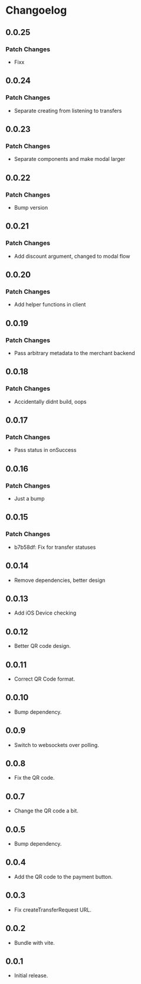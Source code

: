 # Changoelog

## 0.0.25

### Patch Changes

- Fixx

## 0.0.24

### Patch Changes

- Separate creating from listening to transfers

## 0.0.23

### Patch Changes

- Separate components and make modal larger

## 0.0.22

### Patch Changes

- Bump version

## 0.0.21

### Patch Changes

- Add discount argument, changed to modal flow

## 0.0.20

### Patch Changes

- Add helper functions in client

## 0.0.19

### Patch Changes

- Pass arbitrary metadata to the merchant backend

## 0.0.18

### Patch Changes

- Accidentally didnt build, oops

## 0.0.17

### Patch Changes

- Pass status in onSuccess

## 0.0.16

### Patch Changes

- Just a bump

## 0.0.15

### Patch Changes

- b7b58df: Fix for transfer statuses

## 0.0.14

- Remove dependencies, better design

## 0.0.13

- Add iOS Device checking

## 0.0.12

- Better QR code design.

## 0.0.11

- Correct QR Code format.

## 0.0.10

- Bump dependency.

## 0.0.9

- Switch to websockets over polling.

## 0.0.8

- Fix the QR code.

## 0.0.7

- Change the QR code a bit.

## 0.0.5

- Bump dependency.

## 0.0.4

- Add the QR code to the payment button.

## 0.0.3

- Fix createTransferRequest URL.

## 0.0.2

- Bundle with vite.

## 0.0.1

- Initial release.
